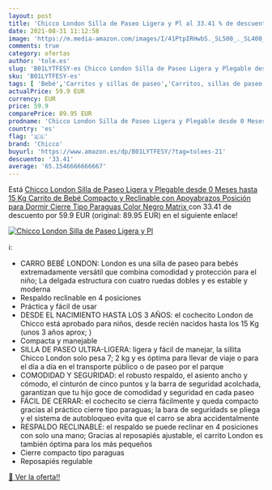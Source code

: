 ```yaml
---
layout: post
title: 'Chicco London Silla de Paseo Ligera y Pl al 33.41 % de descuento'
date: 2021-08-31 11:12:58
image: 'https://m.media-amazon.com/images/I/41PtpIRHwbS._SL500_._SL400_.jpg'
comments: true
category: ofertas
author: 'tole.es'
slug: 'B01LYTFESY-es Chicco London Silla de Paseo Ligera y Plegable desde 0...'
sku: 'B01LYTFESY-es'
tags: [ 'Bebé','Carritos y sillas de paseo','Carritos, sillas de paseo y accesorios','Sillas de paseo','bebé','chicco', ]
actualPrice: 59.9 EUR
currency: EUR
price: 59.9
comparePrice: 89.95 EUR
prodname: 'Chicco London Silla de Paseo Ligera y Plegable desde 0 Meses hasta 15 Kg  Carrito de Bebé Compacto y Reclinable con Apoyabrazos  Posición para Dormir  Cierre Tipo Paraguas  Color Negro  Matrix '
country: 'es'
flag: '🇪🇸'
brand: 'Chicco'
buyurl: 'https://www.amazon.es/dp/B01LYTFESY/?tag=tolees-21'
descuento: '33.41'
average: '65.1546666666667'
---
```


Está [Chicco London Silla de Paseo Ligera y Plegable desde 0 Meses hasta 15 Kg  Carrito de Bebé Compacto y Reclinable con Apoyabrazos  Posición para Dormir  Cierre Tipo Paraguas  Color Negro  Matrix ](https://www.amazon.es/dp/B01LYTFESY/?tag=tolees-21) con 33.41 de descuento por 59.9 EUR (original: 89.95 EUR) en el siguiente enlace!

[![Chicco London Silla de Paseo Ligera y Pl](https://m.media-amazon.com/images/I/41PtpIRHwbS._SL500_._SL400_.jpg)](https://www.amazon.es/dp/B01LYTFESY/?tag=tolees-21)

ℹ️:

- CARRO BEBÉ LONDON: London es una silla de paseo para bebés extremadamente versátil que combina comodidad y protección para el niño; La delgada estructura con cuatro ruedas dobles y es estable y moderna
- Respaldo reclinable en 4 posiciones
- Práctica y fácil de usar
- DESDE EL NACIMIENTO HASTA LOS 3 AÑOS: el cochecito London de Chicco está aprobado para niños, desde recién nacidos hasta los 15 Kg (unos 3 años aprox; )
- Compacta y manejable
- SILLA DE PASEO ULTRA-LIGERA: ligera y fácil de manejar, la sillita Chicco London solo pesa 7; 2 kg y es óptima para llevar de viaje o para el día a día en el transporte público o de paseo por el parque
- COMODIDAD Y SEGURIDAD: el robusto respaldo, el asiento ancho y cómodo, el cinturón de cinco puntos y la barra de seguridad acolchada, garantizan que tu hijo goce de comodidad y seguridad en cada paseo
- FÁCIL DE CERRAR: el cochecito se cierra fácilmente y queda compacto gracias al práctico cierre tipo paraguas; la bara de seguridads se pliega y el sistema de autobloqueo evita que el carro se abra accidentalmente
- RESPALDO RECLINABLE: el respaldo se puede reclinar en 4 posiciones con solo una mano; Gracias al reposapiés ajustable, el carrito London es también óptima para los más pequeños
- Cierre compacto tipo paraguas
- Reposapiés regulable

[🛒 Ver la oferta!!](https://www.amazon.es/dp/B01LYTFESY/?tag=tolees-21)
